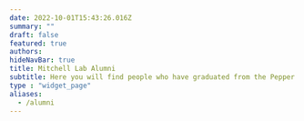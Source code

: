 ```yaml
---
date: 2022-10-01T15:43:26.016Z
summary: ""
draft: false
featured: true
authors: 
hideNavBar: true
title: Mitchell Lab Alumni
subtitle: Here you will find people who have graduated from the Pepper lab.
type : "widget_page"
aliases:
  - /alumni
---
```

